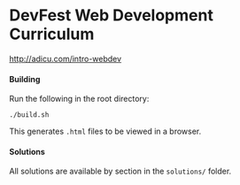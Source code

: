 DevFest Web Development Curriculum
==================================

http://adicu.com/intro-webdev

#### Building

Run the following in the root directory:

    ./build.sh

This generates `.html` files to be viewed in a browser.

#### Solutions

All solutions are available by section in the `solutions/` folder.
